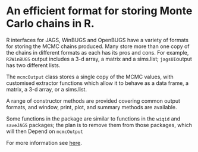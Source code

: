 # An efficient format for storing Monte Carlo chains in R.

R interfaces for JAGS, WinBUGS and OpenBUGS have a variety of formats for storing the MCMC chains produced. Many store more than one copy of the chains in different formats as each has its pros and cons. For example, `R2WinBUGS` output includes a 3-d array, a matrix and a sims.list; `jagsUI`output has two different lists.

The `mcmcOutput` class stores a single copy of the MCMC values, with customised extractor functions which allow it to behave as a data frame, a matrix, a 3-d array, or a sims.list.

A range of constructor methods are provided covering common output formats, and window, print, plot, and summary methods are available.

Some functions in the package are similar to functions in the `wiqid` and `saveJAGS` packages; the plan is to remove them from those packages, which will then Depend on `mcmcOutput`

For more information see [here](https://mmeredith.net/blog/2020/storing_MCMC.htm).

